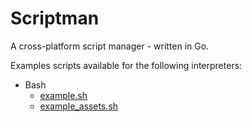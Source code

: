 # Scriptman

A cross-platform script manager - written in Go.

Examples scripts available for the following interpreters:

- Bash
  - [example.sh](examples/bash/example.sh)
  - [example_assets.sh](examples/bash/example_assets.sh)

